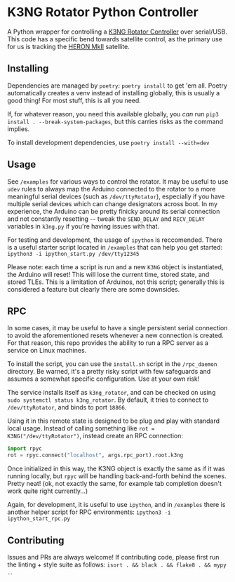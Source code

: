 # K3NG Rotator Python Controller
A Python wrapper for controlling a [K3NG Rotator Controller](https://github.com/k3ng/k3ng_rotator_controller) over serial/USB. 
This code has a specific bend towards satellite control, as the primary use for us is tracking the [HERON MkII](https://heron.utat.space/) satellite. 

## Installing
Dependencies are managed by `poetry`: `poetry install` to get 'em all. 
Poetry automatically creates a venv instead of installing globally, this is usually a good thing!
For most stuff, this is all you need. 

If, for whatever reason, you need this available globally, you *can* run `pip3 install . --break-system-packages`, but this carries risks as the command implies. 

To install development dependencies, use `poetry install --with=dev`

## Usage
See `/examples` for various ways to control the rotator. 
It may be useful to use `udev` rules to always map the Arduino connected to the rotator to a more meaningful serial devices (such as `/dev/ttyRotator`), especially if you have multiple serial devices which can change designators across boot. 
In my experience, the Arduino can be pretty finicky around its serial connection and not constantly resetting -- tweak the `SEND_DELAY` and `RECV_DELAY` variables in `k3ng.py` if you're having issues with that.

For testing and development, the usage of `ipython` is reccomended. 
There is a useful starter script located in `/examples` that can help you get started: `ipython3 -i ipython_start.py /dev/tty12345`

Please note: each time a script is run and a new `K3NG` object is instantiated, the Arduino will reset! 
This will lose the current time, stored state, and stored TLEs. 
This is a limitation of Arduinos, not this script; generally this is considered a feature but clearly there are some downsides.

## RPC
In some cases, it may be useful to have a single persistent serial connection to avoid the aforementioned resets whenever a new connection is created. 
For that reason, this repo provides the ability to run a RPC server as a service on Linux machines. 

To install the script, you can use the `install.sh` script in the `/rpc_daemon` directory. 
Be warned, it's a pretty risky script with few safeguards and assumes a somewhat specific configuration. 
Use at your own risk! 

The service installs itself as `k3ng_rotator`, and can be checked on using `sudo systemctl status k3ng_rotator`. 
By default, it tries to connect to `/dev/ttyRotator`, and binds to port `18866`. 

Using it in this remote state is designed to be plug and play with standard local usage. 
Instead of calling something like `rot = K3NG("/dev/ttyRotator")`, instead create an RPC connection:

```python
import rpyc
rot = rpyc.connect("localhost", args.rpc_port).root.k3ng
```

Once initialized in this way, the K3NG object is exactly the same as if it was running locally, but `rpyc` will be handling back-and-forth behind the scenes. 
Pretty neat!
(ok, not exactly the same, for example tab completion doesn't work quite right currently...)

Again, for development, it is useful to use `ipython`, and in `/examples` there is another helper script for RPC environments: `ipython3 -i ipython_start_rpc.py`

## Contributing
Issues and PRs are always welcome! 
If contributing code, please first run the linting + style suite as follows: `isort . && black . && flake8 . && mypy .`. 
